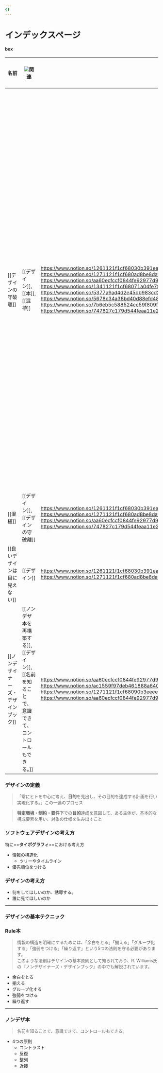 ```yaml
---
{}
---
```

  

# インデックスページ

#### box

|名前|![](https://www.notion.so/icons/link_gray.svg)関連|![](https://www.notion.so/icons/link_gray.svg)2ホップリンク|Q|pin|最終更新日時|要約（GPT-4o mini）|
|---|---|---|---|---|---|---|
|[[デザインの守破離]]|[[デザイン]], [[本]], [[混植]]|https://www.notion.so/1261121f1cf68030b391ea8ef8cee80b, https://www.notion.so/1271121f1cf68090b3eeee1ced3a5048, https://www.notion.so/1271121f1cf680ad8be8daf40a6eac4d, https://www.notion.so/aa60ecfccf0844fe92977d9968aefe52,https://www.notion.so/1271121f1cf68090b3eeee1ced3a5048, https://www.notion.so/1341121f1cf68071a04fe79d82eb0185, https://www.notion.so/13a1121f1cf680cb9ab6c5e7d797ef2d, https://www.notion.so/5377a9ad4d2e45db983cd259121be54c, https://www.notion.so/5678c34a38bd40d88efd48ab8edf105a, https://www.notion.so/7b6eb5c588524ee59f809fec09c151f8,https://www.notion.so/1271121f1cf68090b3eeee1ced3a5048, https://www.notion.so/747827c179d544feaa11e27c2985563c|[ ]|[ ]|2024年10月23日 23:09|デザインには「守破離」という概念があり、文字やレイアウト、色においてそれを適用することが重要です。デザインはストレスからの解放を目的とする一方で、時にはストレスを与えることもあります。仮デザインやワイヤーフレームを作成し、モノクロと2カラーを用い、フォントサイズや種類を限定することで、自分の強みを活かしたデザインが可能です。|
|[[混植]]|[[デザイン]], [[デザインの守破離]]|https://www.notion.so/1261121f1cf68030b391ea8ef8cee80b, https://www.notion.so/1271121f1cf68090b3eeee1ced3a5048, https://www.notion.so/1271121f1cf680ad8be8daf40a6eac4d, https://www.notion.so/aa60ecfccf0844fe92977d9968aefe52,https://www.notion.so/1271121f1cf680ad8be8daf40a6eac4d, https://www.notion.so/747827c179d544feaa11e27c2985563c, https://www.notion.so/bd841f26d81c490fb43fe3bc5da26ccf|[ ]|[ ]|2024年10月22日 22:56||
|[[良いデザインは目に見えない]]|[[デザイン]]|https://www.notion.so/1261121f1cf68030b391ea8ef8cee80b, https://www.notion.so/1271121f1cf68090b3eeee1ced3a5048, https://www.notion.so/1271121f1cf680ad8be8daf40a6eac4d, https://www.notion.so/aa60ecfccf0844fe92977d9968aefe52|[ ]|[ ]|2024年10月21日 17:28||
|[[ノンデザイナーズ・デザインブック]]|[[ノンデザ本を再構築する]], [[デザイン]], [[名前を知ることで、意識できて、コントロールもできる。]]|https://www.notion.so/aa60ecfccf0844fe92977d9968aefe52, https://www.notion.so/ac1559f97deb461888a6402d95467c6d,https://www.notion.so/1261121f1cf68030b391ea8ef8cee80b, https://www.notion.so/1271121f1cf68090b3eeee1ced3a5048, https://www.notion.so/1271121f1cf680ad8be8daf40a6eac4d, https://www.notion.so/aa60ecfccf0844fe92977d9968aefe52,https://www.notion.so/aa60ecfccf0844fe92977d9968aefe52|[ ]|[ ]|2024年9月15日 21:51||

  
  

  

  

  

  

  

  

### デザインの定義

> 「常にヒトを中心に考え、**目的**を見出し、その目的を達成する計画を行い実現化する。」この一連のプロセス

> **特定環境・制約・要件下**での**目的**達成を意図して、ある主体が、基本的な構成要素を用い、対象の仕様を生み出すこと

  

  

  

### ソフトウェアデザインの考え方

特に==**タイポグラフィ**==における考え方

- 情報の構造化
    - ツリーやタイムライン
- 優先順位をつける

  

### デザインの考え方

- 何をしてほしいのか、誘導する。
- 誰に見てほしいのか

  

  

  

---

  

### デザインの基本テクニック

### Rule本

> 情報の構造を明確にするためには、「余白をとる」「揃える」「グループ化する」「強弱をつける」「繰り返す」という5つの法則を守る必要があります。  
> このような法則はデザインの基本原則として知られており、R. Williams氏の『ノンデザイナーズ・デザインブック』の中でも解説されています。  

  

- 余白をとる
- 揃える
- グループ化する
- 強弱をつける
- 繰り返す

---

  

### ノンデザ本

> 名前を知ることで、意識できて、コントロールもできる。

- 4つの原則
    - コントラスト
    - 反復
    - 整列
    - 近接